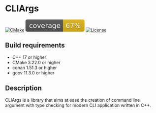 # CLIArgs

[![CMake](https://github.com/kabinja/cliargs/actions/workflows/build.yml/badge.svg)](https://github.com/kabinja/cliargs/actions/workflows/build.yml)
![codecov](https://raw.githubusercontent.com/kabinja/cliargs/badges/.badges/main/coverage.svg)
[![License](https://img.shields.io/badge/License-Apache%202.0-blue.svg)](https://opensource.org/licenses/Apache-2.0)

## Build requirements

* C++ 17 or higher
* CMake 3.22.0 or higher
* conan 1.51.3 or higher
* gcov 11.3.0 or higher

## Description

CLIArgs is a library that aims at ease the creation of command line argument with type checking for modern CLI application written in C++.